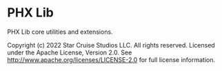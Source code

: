 # PHX Lib

PHX Lib core utilities and extensions.

Copyright (c) 2022 Star Cruise Studios LLC. All rights reserved. 
Licensed under the Apache License, Version 2.0. 
See http://www.apache.org/licenses/LICENSE-2.0 for full license information.